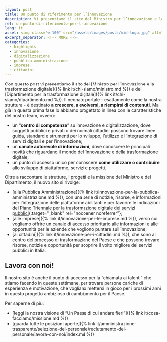 ```yaml
---
layout: post
title: Un punto di riferimento per l’innovazione
description: Vi presentiamo il sito del Ministro per l’innovazione e la trasformazione digitale.
ref: un-punto-di-riferimento-per-l-innovazione
lang: it
asset: <img class="w-100" src="/assets/images/posts/mid-logo.jpg" alt="Logo del Ministro per l’innovazione tecnologica e la digitalizzazione"/>
excerpt_separator: <!-- MORE -->
categories:
  - highlights
  - innovazione
  - digitalizzazione
  - pubblica amministrazione
  - imprese
  - cittadini
---
```


Con questo post vi presentiamo il sito del [Ministro per l’innovazione e la trasformazione digitale]({% link it/chi-siamo/ministro.md %}) e del [Dipartimento per la trasformazione digitale]({% link it/chi-siamo/dipartimento.md %}). Il neonato portale - esattamente come la nostra struttura - è destinato **a crescere, a evolversi, a riempirsi di contenuti**.<!-- MORE --> Ma già in questa prima fase lo abbiamo progettato in linea con le caratteristiche del nostro team, ovvero:  

* un “**centro di competenze**” su innovazione e digitalizzazione, dove soggetti pubblici e privati o dei normali cittadini possono trovare linee guida, standard e strumenti per lo sviluppo, l’utilizzo e l’integrazione di servizi digitali e per l’innovazione; 
* un **canale autorevole di informazioni**, dove conoscere le principali novità che riguardano il mondo dell’Innovazione e della trasformazione digitale;
* un punto di accesso unico per conoscere **come utilizzare o contribuire** allo sviluppo di piattaforme, servizi e progetti.

Oltre a raccontare le strutture, i progetti e la missione del Ministro e del Dipartimento, il nuovo sito si rivolge:

* [alla Pubblica Amministrazione]({% link it/innovazione-per-la-pubblica-amministrazione.md %}), con una serie di notizie, risorse, e informazioni per l’integrazione delle piattaforme abilitanti e per favorire le indicazioni del [Piano Triennale per la trasformazione digitale dei servizi pubblici](https://pianotriennale-ict.italia.it/){:target="_blank" rel="noopener noreferrer"};
* [alle imprese]({% link it/innovazione-per-le-imprese.md %}), verso cui vogliamo offrire un canale di accesso prioritario alle informazioni e alle opportunità per le aziende che vogliono puntare sull’innovazione;
* [ai cittadini]({% link it/innovazione-per-i-cittadini.md %}), che sono al centro del processo di trasformazione del Paese e che possono trovare risorse, notizie e opportunità per scoprire il volto migliore dei servizi pubblici in Italia.

## Lavora con noi!

Il nostro sito è anche il punto di accesso per la “chiamata ai talenti” che stiamo facendo in queste settimane, per trovare persone cariche di esperienza e motivazione, che vogliano mettersi in gioco per i prossimi anni in questo progetto ambizioso di cambiamento per il Paese. 

Per saperne di più:

* [leggi la nostra visione di “Un Paese di cui andare fieri”]({% link it/cosa-facciamo/missione.md %})
* [guarda tutte le posizioni aperte]({% link it/amministrazione-trasparente/selezione-del-personale/reclutamento-del-personale/lavora-con-noi/index.md %})
